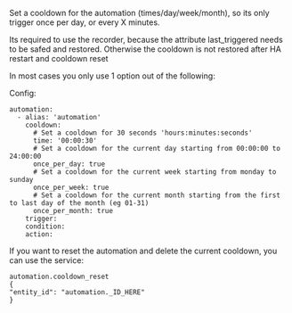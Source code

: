 Set a cooldown for the automation (times/day/week/month), so its only trigger once per day, or every X minutes.

Its required to use the recorder, because the attribute last_triggered needs to be safed and restored. Otherwise the cooldown is not restored after HA restart and cooldown reset

In most cases you only use 1 option out of the following:

Config:
```
automation:
  - alias: 'automation'
    cooldown:
      # Set a cooldown for 30 seconds 'hours:minutes:seconds'
      time: '00:00:30'
      # Set a cooldown for the current day starting from 00:00:00 to 24:00:00
      once_per_day: true
      # Set a cooldown for the current week starting from monday to sunday
      once_per_week: true
      # Set a cooldown for the current month starting from the first to last day of the month (eg 01-31)
      once_per_month: true
    trigger:
    condition:
    action:
```

If you want to reset the automation and delete the current cooldown, you can use the service:
```
automation.cooldown_reset
{
"entity_id": "automation._ID_HERE"
}
```
